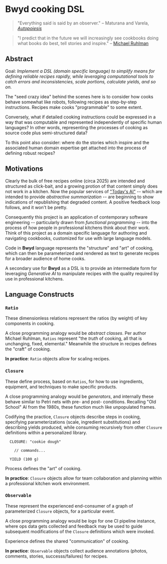 # Bwyd cooking DSL

> "Everything said is said by an observer." –
Maturana and Varela, [_Autopoiesis_](https://www.researchgate.net/publication/232231194_Autopoiesis_40_years_Later_A_Review_and_a_Reformulation)

> "I predict that in the future we will increasingly see cookbooks doing what books do best, tell stories and inspire." –
[Michael Ruhlman](https://ruhlman.substack.com/p/on-cookbooks-and-writing?publication_id=218241&post_id=154625487)


## Abstract

Goal: _Implement a DSL (domain specific language) to simplify means
for defining reliable recipes rapidly, while leveraging computational
tools to catch errors and inconsistencies, scale portions, calculate
yields, and so on._

The "seed crazy idea" behind the scenes here is to consider how cooks
behave somewhat like robots, following recipes as step-by-step
instructions.
Recipes make cooks "programmable" to some extent.

Conversely, what if detailed cooking instructions could be expressed
in a way that was computable and represented independently of specific
human languages?
In other words, representing the processes of cooking as source code
plus semi-structured data?

To this point also consider: where do the stories which inspire and
the associated human domain expertise get attached into the process of
defining robust recipes?


## Motivations

Clearly the bulk of free recipes online (circa 2025) are intended and
structured as click-bait, and a growing protion of that content simply
does not work in a kitchen.
Now the popular services of 
["Today's AI"](https://pangaro.com/designconversation/2021/08/newmacy-in-2021-pandemics-ai/)
-- which are intended to provide _abstractive summarization_ --
are beginning to show indications of republishing that degraded content.
A positive feedback loop follows, and it won't be pretty.

Consequently this project is an application of contemporary software
engineering -- particularly drawn from _functional programming_ --
into the process of how people in professional kitchens think about
their work.
Think of this project as a domain specific language for authoring and
navigating cookbooks, customized for use with large language models.

Code in **Bwyd** language represents the "structure" and "art" of cooking,
which can then be parameterized and rendered as text to generate recipes
for a broader audience of home cooks.

A secondary use for **Bwyd** as a DSL is to provide an intermediate
form for leveraging _Generative AI_ to manipulate recipes with the
quality required by use in professional kitchens.


## Language Constructs

### `Ratio`

These dimensionless relations represent the ratios (by weight) of key
components in cooking.

A close programming analogy would be _abstract classes_.
Per author Michael Ruhlman, `Ratios` represent
"the _truth_ of cooking, all that is unchanging, fixed, elemental."
Meanwhile the structure in recipes defines the "craft" of cooking.

**In practice**: `Ratio` objects allow for scaling recipes.


### `Closure`

These define process, based on `Ratios`, for how to use ingredients,
equipment, and techniques to make specific products.

A close programming analogy would be _generators_, and internally
these behave similar to Petri nets with pre- and post- conditions.
Recalling "Old School" AI from the 1980s, these function much like
unpopulated frames.

Codifying the practice, `Closure` objects describe steps in cooking,
specifying parameterizations (scale, ingredient substitutions) and
describing yields produced, while consuming recursively from other
`Closure` definitions within a personalized library.

```
  CLOSURE: "cookie dough"

    // commands...

  YIELD (100 g)
```

Process defines the "art" of cooking.

**In practice**: `Closure` objects allow for team collaboration and
planning within a professional kitchen work environment.


### `Observable`

These represent the experienced end-consumer of a graph of
parameterized `Closure` objects, for a particular event.

A close programming analogy would be _logs_ for one CI pipeline
instance, where ops data gets collected and feedback may be
used to guide subsequent modifications of the `Closure`
definitions which were invoked.

Experience defines the shared  "communication" of cooking.

**In practice**: `Observable` objects collect audience annotations
(photos, comments, stories, successs/failures) for recipes.
